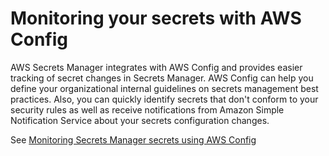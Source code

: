 # Monitoring your secrets with AWS Config<a name="aws-config"></a>

AWS Secrets Manager integrates with AWS Config and provides easier tracking of secret changes in Secrets Manager\. AWS Config can help you define your organizational internal guidelines on secrets management best practices\. Also, you can quickly identify secrets that don't conform to your security rules as well as receive notifications from Amazon Simple Notification Service about your secrets configuration changes\. 

See [Monitoring Secrets Manager secrets using AWS Config](integrating_awsconfig.md)